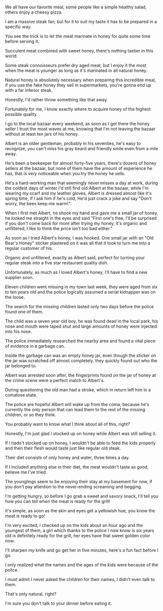 We all have our favorite meal, some people like a simple healthy salad, others enjoy a cheesy pizza.

I am a massive steak fan, but for it to suit my taste it has to be prepared in a specific way.

You see the trick is to let the meat marinate in honey for quite some time before serving it.

Succulent meat combined with sweet honey, there's nothing tastier in this world.

Some steak connoisseurs prefer dry aged meat, but I enjoy it the most when the meat is younger as long as it's marinated in all natural honey.

Natural honey is absolutely necessary when preparing this incredible meal, if you use the fake honey they sell in supermarkets, you're gonna end up with a far inferior steak.

Honestly, I'd rather throw something like that away.
 
Fortunately for me, I know exactly where to acquire honey of the highest possible quality.

I go to the local bazaar every weekend, as soon as I get there the honey seller I trust the most waves at me, knowing that I'm not leaving the bazaar without at least ten jars of his honey.

Albert is an older gentleman, probably in his seventies, he's easy to recognize, you can't miss his gray beard and friendly smile even from a mile away.

He's been a beekeeper for almost forty-five years, there's dozens of honey sellers at the bazaar, but none of them have the amount of experience he has, that is very noticeable when you try the honey he sells.

He's a hard-working man that seemingly never misses a day at work, during the coldest days of winter I'd still find old Albert at the bazaar, while I'm wearing my scarf and my leather gloves, Albert is dressed almost like it's spring time, If I ask him if he's cold, He'd just crack a joke and say "Don't worry, the bees keep me warm!".

When I first met Albert, he shook my hand and gave me a small jar of honey, he looked me straight in the eyes and said "First one's free, I'll be surprised if you don't come back for more after trying my honey, it's organic and unfiltered, I like to think the price isn't too bad either."

As soon as I tried Albert's honey, I was hooked. One small jar with an "Old Bear's Honey" sticker plastered on it was all that it took to turn me into a regular customer of his. 

Organic and unfiltered, exactly as Albert said, perfect for turning your regular steak into a five star restaurant quality dish.

Unfortunately, as much as I loved Albert's honey, I'll have to find a new supplier soon.

Eleven children went missing in my town last week, they were aged from six to ten years old and the police logically assumed a serial kidnapper was on the loose. 

The search for the missing children lasted only two days before the police found one of them.

The child was a seven year old boy, he was found dead in the local park, his nose and mouth were taped shut and large amounts of honey were injected into his nose. 

The police immediately researched the nearby area and found a vital piece of evidence in a garbage can. 

Inside the garbage can was an empty honey jar, even though the sticker on the jar was scratched off almost completely, they quickly found out who the jar belonged to.

Albert was arrested soon after, the fingerprints found on the jar of honey at the crime scene were a perfect match to Albert's.

During questioning the old man had a stroke, which in return left him in a comatose state. 

The police are hopeful Albert will wake up from the coma, because he's currently the only person that can lead them to the rest of the missing children, or so they think.

You probably want to know what I think about all of this, right?

Honestly, I'm just glad I stocked up on honey while Albert was still selling it. 

If I hadn't stocked up on honey, I wouldn't be able to feed the kids properly and then their flesh would taste just like regular old steak. 

Their diet consists of only honey and water, three times a day. 

If I included anything else in their diet, the meat wouldn't taste as good, believe me I've tried.

The younglings seem to be enjoying their stay at my basement for now, if you don't pay attention to the never-ending screaming and begging. 

I'm getting hungry, so before I go grab a sweet and savory snack, I'll tell you how you can tell when the meat is ready for the grill!

It's simple, as soon as the skin and eyes get a yellowish hue, you know the meat is ready to go!

I'm very excited, I checked up on the kids about an hour ago and the youngest of them, a girl which thanks to the police I now know is six years old is definitely ready for the grill, her eyes have that sweet golden color now. 

I'll sharpen my knife and go get her in five minutes, here's a fun fact before I go.

I only realized what the names and the ages of the kids were because of the police.

I must admit I never asked the children for their names, I didn't even talk to them.

That's only natural, right? 

I'm sure you don't talk to your dinner before eating it.